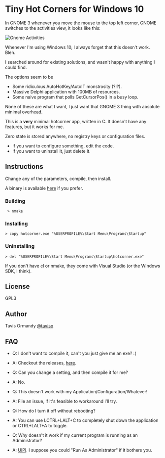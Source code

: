 # Tiny Hot Corners for Windows 10

In GNOME 3 whenever you move the mouse to the top left corner, GNOME switches to the activities view, it looks like this:

 ![Gnome Activities](https://www.gnome.org/wp-content/uploads/2016/03/window-selection-3.20-420x236.png)

Whenever I'm using Windows 10, I always forget that this doesn't work. Bleh.

I searched around for existing solutions, and wasn't happy with anything I could find.

The options seem to be

 * Some ridiculous AutoHotKey/AutoIT monstrosity (?!?).
 * Massive Delphi application with 100MB of resources.
 * Some naive program that polls GetCursorPos() in a busy loop.

None of these are what I want, I just want that GNOME 3 thing with absolute minimal overhead.

This is a **very** minimal hotcorner app, written in C. It doesn't have any features, but it works for me.

Zero state is stored anywhere, no registry keys or configuration files.

- If you want to configure something, edit the code.
- If you want to uninstall it, just delete it.

## Instructions

Change any of the parameters, compile, then install.

A binary is available [here](https://github.com/taviso/hotcorner/releases) if you prefer.

### Building

` > nmake`

### Installing

`> copy hotcorner.exe "%USERPROFILE%\Start Menu\Programs\Startup"`

### Uninstalling

 `> del "%USERPROFILE%\Start Menu\Programs\Startup\hotcorner.exe"`


If you don't have cl or nmake, they come with Visual Studio (or the Windows SDK, I think).

## License

GPL3

## Author

Tavis Ormandy [@taviso](https://github.com/taviso/)

## FAQ

* Q: I don't want to compile it, can't you just give me an exe? :(
* A: Checkout the releases, [here](https://github.com/taviso/hotcorner/releases).


* Q: Can you change a setting, and then compile it for me?
* A: No.


* Q: This doesn't work with my Application/Configuration/Whatever!
* A: File an issue, if it's feasible to workaround I'll try.


* Q: How do I turn it off without rebooting?
* A: You can use LCTRL+LALT+C to completely shut down the application or CTRL+LALT+A to toggle.

* Q: Why doesn't it work if my current program is running as an Administrator?
* A: [UIPI](https://en.wikipedia.org/wiki/User_Interface_Privilege_Isolation). I suppose you could "Run As Administrator" if it bothers you.
